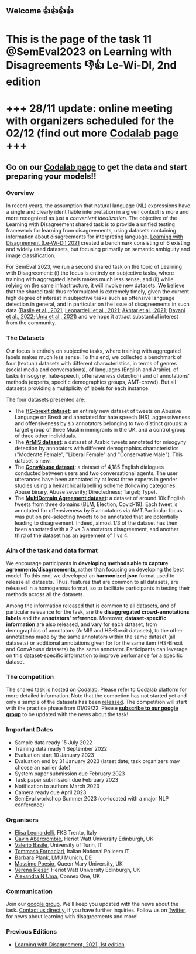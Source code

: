 ## Welcome 👍👍👍👍
# This is the page of the task 11 @SemEval2023 on Learning with Disagreements 👎👍 Le-Wi-DI, 2nd edition 


# +++ 28/11 update: online meeting with organizers scheduled for the 02/12 (find out more [Codalab page](https://codalab.lisn.upsaclay.fr/competitions/6146) +++ 
## Go on our [Codalab page](https://codalab.lisn.upsaclay.fr/competitions/6146) to get the data and start preparing your models!! 

### Overview


In recent years, the assumption that natural language (NL) expressions have a single and clearly identifiable interpretation in a given context is more and more recognized as just a *convenient idealization*. The objective of the Learning with Disagreement shared task is to provide a unified testing framework for learning from disagreements, using datasets containing information about disagreements for interpreting language. [Learning with Disagreement (Le-Wi-Di) 2021](https://sites.google.com/view/semeval2021-task12)  created a benchmark consisting of 6 existing and widely used datasets, but focusing primarily on semantic ambiguity and image classification. 

For SemEval 2023, we run a second shared task on the topic of Learning with Disagreement: 
(i) the focus is entirely on subjective tasks, where training with aggregated labels makes much less sense, and 
(ii) while relying on the same infrastructure, it will involve new datasets. 
We believe that the shared task thus reformulated is extremely timely, given the current high degree of interest in subjective tasks such as offensive language detection in general, and in particular on the issue of disagreements in such data ([Basile et al., 2021](https://aclanthology.org/2021.bppf-1.3/); [Leonardelli et al., 2021](https://aclanthology.org/2021.emnlp-main.822/); [Akhtar et al., 2021](https://arxiv.org/abs/2106.15896); [Davani et al., 2022](https://direct.mit.edu/tacl/article/doi/10.1162/tacl_a_00449/109286/Dealing-with-Disagreements-Looking-Beyond-the); [Uma et al., 2021](https://www.ncbi.nlm.nih.gov/pmc/articles/PMC9012579/)) and we hope it attract substantial interest from the community.


### The Datasets
Our focus is entirely on subjective tasks, where training with aggregated labels makes much less sense. To this end, we collected a benchmark of four (textual) datasets with different characteristics, in terms of genres (social media and conversations), of languages (English and Arabic), of tasks (misogyny, hate-speech, offensiveness detection) and of annotations' methods (experts, specific demographics groups, AMT-crowd). But all datasets providing a multiplicity of labels for each instance. 

The four datasets presented are:
- The **[HS-brexit dataset](https://arxiv.org/abs/2106.15896)**: an entirely new dataset of tweets on Abusive Language on Brexit and annotated for hate speech (HS), aggressiveness and offensiveness by six annotators belonging to two distinct groups: a target group of three Muslim immigrants in the UK, and a control group of three other individuals.
- The **[ArMIS dataset](http://www.lrec-conf.org/proceedings/lrec2022/pdf/2022.lrec-1.244.pdf)**: a dataset of Arabic tweets annotated for misogyny detection by annotators with different demographics characteristics ("Moderate Female", "Liberal Female" and "Conservative Male"). This dataset is new.
- The **[ConvAbuse dataset](https://aclanthology.org/2021.emnlp-main.587/)**: a dataset of 4,185 English dialogues conducted between users and two conversational agents. The user utterances have been annotated by at least three experts in gender studies using a heirarchical labelling scheme (following categories: Abuse binary, Abuse severity; Directedness; Target; Type).
- The **[MultiDomain Agreement dataset](https://aclanthology.org/2021.emnlp-main.822/)**: a dataset of around 10k English tweets from three domains (BLM, Election, Covid-19). Each tweet is annotated for offensiveness by 5 annotators via AMT.Particular focus was put on pre-selecting tweets to be annotated that are potentially leading to disagreement. Indeed, almost 1/3 of the dataset has then been annotated with a 2 vs 3 annotators disagreement, and another third of the dataset has an agreement of 1 vs 4.


### Aim of the task and data format
We encourage participants in **developing methods able to capture agreements/disagreements**, rather than focusing on developing the best model. To this end, we developed an **harmonized json** format used to release all datasets. Thus, features that are common to all datasets, are released in a homogenous format, so to facilitate participants in testing their methods across all the datasets.

Among the information released that is common to all datasets, and of particular relevance for the task, are the **disaggregated crowd-annotations labels** and the **annotators' reference**. Moreover, **dataset-specific information** are also released, and vary for each dataset, from demographics of annotators (ArMIS and HS-Brexit datasets), to the other annotations made by the same annotators within the same dataset (all datasets) or additional annotations given for for the same item (HS-Brexit and ConvAbuse datasets) by the same annotator. Participants can leverage on this dataset-specific information to improve perfomance for a specific dataset. 

### The competition
The shared task is hosted on [Codalab](https://codalab.lisn.upsaclay.fr/competitions/6146). Please refer to Codalab platform for more detailed information. 
Note that the competion has not started yet and only a sample of the datasets has been [released](https://codalab.lisn.upsaclay.fr/competitions/6146#learn_the_details-get_starting_kit). The competition will start with the practice phase from 01/09/22. Please **[subscribe to our google group](https://groups.google.com/g/le-wi-di-semeval2023_participants)** to be updated with the news about the task!

### Important Dates
- Sample data ready 15 July 2022
- Training data ready 1 September 2022
- Evaluation start 10 January 2023
- Evaluation end by 31 January 2023 (latest date; task organizers may choose an earlier date)
- System paper submission due February 2023
- Task paper submission due February 2023
- Notification to authors March 2023
- Camera ready due April 2023
- SemEval workshop Summer 2023 (co-located with a major NLP conference)

### Organisers
- [Elisa Leonardelli](https://dh.fbk.eu/author/elisa/), FKB Trento, Italy
- [Gavin Abercrombie](https://gavinabercrombie.github.io/), Heriot Watt University Edinburgh, UK
- [Valerio Basile](https://valeriobasile.github.io/), University of Turin, IT
- [Tommaso Fornaciari](https://fornaciari.netlify.app/), Italian National Policem IT
- [Barbara Plank](https://bplank.github.io/), LMU Munich, DE
- [Massimo Poesio](https://sites.google.com/view/massimo-poesio), Queen Mary University, UK
- [Verena Rieser](https://sites.google.com/site/verenateresarieser/home), Heriot Watt University Edinburgh, UK
- [Alexandra N Uma](https://www.semanticscholar.org/author/Alexandra-Uma/51229008), Connex One, UK

### Communication

Join our [google group](https://groups.google.com/g/le-wi-di-semeval2023_participants). We'll keep you updated with the news about the task.
[Contact us directly](mailto:le-wi-di-semeval2023_contactus@googlegroups.com), if you have further inquiries.
Follow us on [Twitter](https://twitter.com/LeWiDi_Sem2023), for news about learning with disagreements and more!

### Previous Editions 

- [Learning with Disagreement, 2021, 1st edition](https://sites.google.com/view/semeval2021-task12) 

